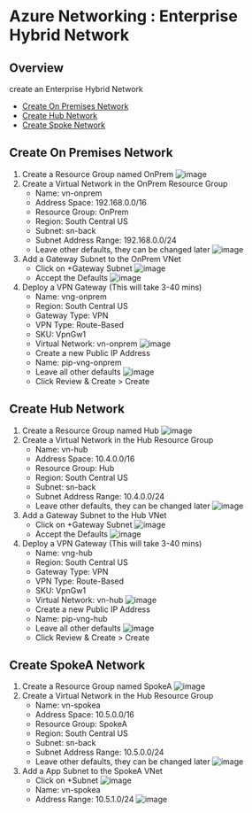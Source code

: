# Azure Networking : Enterprise Hybrid Network
## Overview

create an Enterprise Hybrid Network

* [Create On Premises Network](#create-on-premises-network)
* [Create Hub Network](#create-the-visual-studio-2017-solution)
* [Create Spoke Network](#create-models-class-library)

## Create On Premises Network
1. Create a Resource Group named OnPrem
    ![image](./images/1a.png)
1. Create a Virtual Network in the OnPrem Resource Group
    * Name: vn-onprem
    * Address Space: 192.168.0.0/16
    * Resource Group: OnPrem
    * Region: South Central US
    * Subnet: sn-back
    * Subnet Address Range: 192.168.0.0/24
    * Leave other defaults, they can be changed later
    ![image](./images/1b.png)
1. Add a Gateway Subnet to the OnPrem VNet
    * Click on +Gateway Subnet
    ![image](./images/1c.png)
    * Accept the Defaults
    ![image](./images/1d.png)
1. Deploy a VPN Gateway (This will take 3-40 mins)
    * Name: vng-onprem
    * Region: South Central US
    * Gateway Type: VPN
    * VPN Type: Route-Based
    * SKU: VpnGw1
    * Virtual Network: vn-onprem
    ![image](./images/1e.png)
    * Create a new Public IP Address
    * Name: pip-vng-onprem
    * Leave all other defaults
    ![image](./images/1f.png)
    * Click Review & Create > Create

## Create Hub Network
1. Create a Resource Group named Hub
    ![image](./images/2a.png)
1. Create a Virtual Network in the Hub Resource Group
    * Name: vn-hub
    * Address Space: 10.4.0.0/16
    * Resource Group: Hub
    * Region: South Central US
    * Subnet: sn-back
    * Subnet Address Range: 10.4.0.0/24
    * Leave other defaults, they can be changed later
    ![image](./images/2b.png)
1. Add a Gateway Subnet to the Hub VNet
    * Click on +Gateway Subnet
    ![image](./images/2c.png)
    * Accept the Defaults
    ![image](./images/2d.png)
1. Deploy a VPN Gateway (This will take 3-40 mins)
    * Name: vng-hub
    * Region: South Central US
    * Gateway Type: VPN
    * VPN Type: Route-Based
    * SKU: VpnGw1
    * Virtual Network: vn-hub
    ![image](./images/2e.png)
    * Create a new Public IP Address
    * Name: pip-vng-hub
    * Leave all other defaults
    ![image](./images/2f.png)
    * Click Review & Create > Create
## Create SpokeA Network
1. Create a Resource Group named SpokeA
    ![image](./images/3a.png)
1. Create a Virtual Network in the Hub Resource Group
    * Name: vn-spokea
    * Address Space: 10.5.0.0/16
    * Resource Group: SpokeA
    * Region: South Central US
    * Subnet: sn-back
    * Subnet Address Range: 10.5.0.0/24
    * Leave other defaults, they can be changed later
    ![image](./images/3b.png)
1. Add a App Subnet to the SpokeA VNet
    * Click on +Subnet
    ![image](./images/3c.png)
    * Name: vn-spokea
    * Address Range: 10.5.1.0/24
    ![image](./images/3d.png)